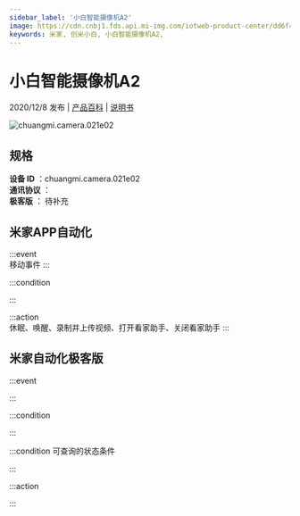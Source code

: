 ```yaml
---
sidebar_label: '小白智能摄像机A2'
image: https://cdn.cnbj1.fds.api.mi-img.com/iotweb-product-center/dd6f4f60d62d54adb211cb3fd853a181_111.png?GalaxyAccessKeyId=AKVGLQWBOVIRQ3XLEW&Expires=9223372036854775807&Signature=CMMHQrJV2Nor/ya+13SsFYxKC0M=
keywords: 米家, 创米小白, 小白智能摄像机A2, 
---
```

# 小白智能摄像机A2

2020/12/8 发布 | [产品百科](https://home.mi.com/webapp/content/baike/product/index.html?model=chuangmi.camera.021e02/) | [说明书](https://home.mi.com/views/introduction.html?model=chuangmi.camera.021e02&region=cn)

![chuangmi.camera.021e02](https://cdn.cnbj1.fds.api.mi-img.com/iotweb-product-center/dd6f4f60d62d54adb211cb3fd853a181_111.png?GalaxyAccessKeyId=AKVGLQWBOVIRQ3XLEW&Expires=9223372036854775807&Signature=CMMHQrJV2Nor/ya+13SsFYxKC0M=)

## 规格  
> 
**设备 ID** ：chuangmi.camera.021e02  
**通讯协议** ：  
**极客版**  ： 待补充 


## 米家APP自动化  

:::event  
移动事件
:::

:::condition  

:::

:::action   
休眠、唤醒、录制并上传视频、打开看家助手、关闭看家助手
:::

## 米家自动化极客版  

:::event  

:::

:::condition  

:::

:::condition 可查询的状态条件  

:::

:::action  

:::

        

